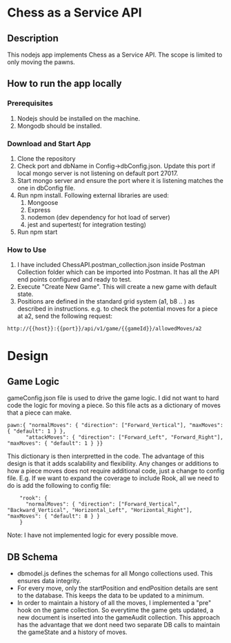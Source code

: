 # Chess as a Service API

## Description

This nodejs app implements Chess as a Service API. The scope is limited to only moving the pawns.

## How to run the app locally

### Prerequisites

1. Nodejs should be installed on the machine.
1. Mongodb should be installed.

### Download and Start App

1. Clone the repository
1. Check port and dbName in Config->dbConfig.json. Update this port if local mongo server is not listening on default port 27017.
1. Start mongo server and ensure the port where it is listening matches the one in dbConfig file.
1. Run npm install. Following external libraries are used:
   1. Mongoose
   1. Express
   1. nodemon (dev dependency for hot load of server)
   1. jest and supertest( for integration testing)
1. Run npm start

### How to Use

1. I have included ChessAPI.postman_collection.json inside Postman Collection folder which can be imported into Postman. It has all the API end points configured and ready to test.
2. Execute "Create New Game". This will create a new game with default state.
3. Positions are defined in the standard grid system (a1, b8 .. ) as described in instructions. e.g. to check the potential moves for a piece at a2, send the following request:

```
http://{{host}}:{{port}}/api/v1/game/{{gameId}}/allowedMoves/a2
```

# Design

## Game Logic

gameConfig.json file is used to drive the game logic. I did not want to hard code the logic for moving a piece. So this file acts as a dictionary of moves that a piece can make.

```
pawn:{ "normalMoves": { "direction": ["Forward_Vertical"], "maxMoves": { "default": 1 } },
      "attackMoves": { "direction": ["Forward_Left", "Forward_Right"], "maxMoves": { "default": 1 } }}
```

This dictionary is then interpretted in the code. The advantage of this design is that it adds scalability and flexibility. Any changes or additions to how a piece moves does not require additional code, just a change to config file. E.g. If we want to expand the coverage to include Rook, all we need to do is add the following to config file:

```
    "rook": {
      "normalMoves": { "direction": ["Forward_Vertical", "Backward_Vertical", "Horizontal_Left", "Horizontal_Right"], "maxMoves": { "default": 8 } }
    }
```

Note: I have not implemented logic for every possible move.

## DB Schema

- dbmodel.js defines the schemas for all Mongo collections used. This ensures data integrity.
- For every move, only the startPosition and endPosition details are sent to the database. This keeps the data to be updated to a minimum.
- In order to maintain a history of all the moves, I implemented a "pre" hook on the game collection. So everytime the game gets updated, a new document is inserted into the gameAudit collection. This approach has the advantage that we dont need two separate DB calls to maintain the gameState and a history of moves.
